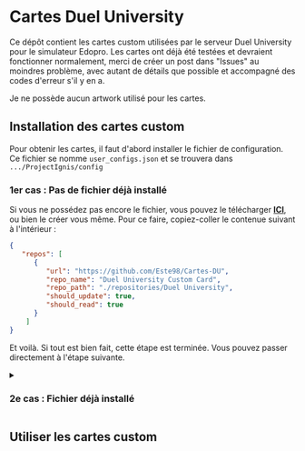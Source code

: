 # Cartes Duel University

Ce dépôt contient les cartes custom utilisées par le serveur Duel University pour le simulateur Edopro.
Les cartes ont déjà été testées et devraient fonctionner normalement, merci de créer un post dans "Issues" au moindres problème, avec autant de détails que possible et accompagné des codes d'erreur s'il y en a.

Je ne possède aucun artwork utilisé pour les cartes.

## Installation des cartes custom

Pour obtenir les cartes, il faut d'abord installer le fichier de configuration.
Ce fichier se nomme ``user_configs.json`` et se trouvera dans ```.../ProjectIgnis/config```

### 1er cas : Pas de fichier déjà installé

Si vous ne possédez pas encore le fichier, vous pouvez le télécharger [**ICI**](https://drive.google.com/file/d/1GC1vScvBaAPDsibMUON1Yi5CTUG6EdOn/view?usp=drive_link), ou bien le créer vous même.
Pour ce faire, copiez-coller le contenue suivant à l'intérieur :
```json
{
   "repos": [
      {
         "url": "https://github.com/Este98/Cartes-DU",
         "repo_name": "Duel University Custom Card",
         "repo_path": "./repositories/Duel University",
         "should_update": true,
         "should_read": true
      }
	]
}
```

Et voilà. Si tout est bien fait, cette étape est terminée. Vous pouvez passer directement à l'étape suivante.

<details>
<summary>

### 2e cas : Fichier déjà installé
</summary>
<p>

TODO

</p>
</details>

## Utiliser les cartes custom
